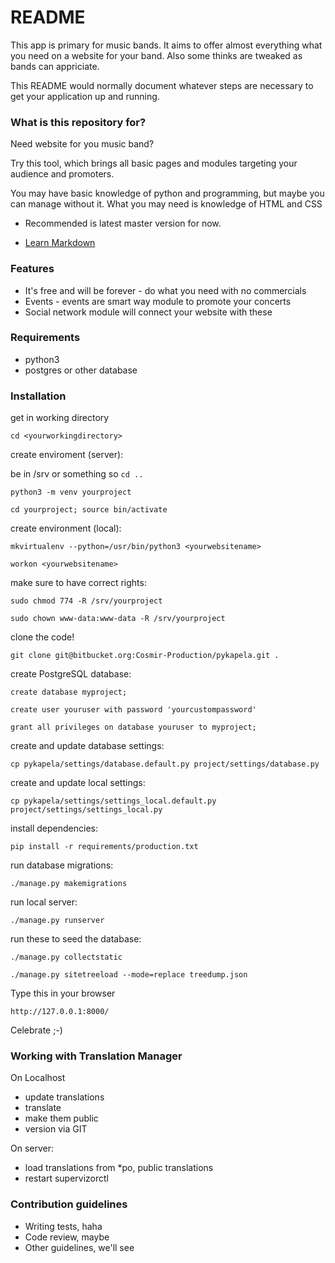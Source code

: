 # README #

This app is primary for music bands. It aims to offer almost everything what you need on a website for your band. Also some thinks are tweaked as bands can appriciate.

This README would normally document whatever steps are necessary to get your application up and running.

### What is this repository for? ###

Need website for you music band?

Try this tool, which brings all basic pages and modules targeting your audience and promoters.

You may have basic knowledge of python and programming, but maybe you can manage without it.
What you may need is knowledge of HTML and CSS

* Recommended is latest master version for now.

* [Learn Markdown](https://bitbucket.org/tutorials/markdowndemo)

### Features ###
* It's free and will be forever - do what you need with no commercials
* Events - events are smart way module to promote your concerts
* Social network module will connect your website with these

### Requirements ###
* python3
* postgres or other database

### Installation ###

get in working directory

`cd <yourworkingdirectory>`

create enviroment (server):

be in /srv or something so `cd ..`

`python3 -m venv yourproject`

`cd yourproject; source bin/activate`

create environment (local):

`mkvirtualenv --python=/usr/bin/python3 <yourwebsitename>`

`workon <yourwebsitename>`

make sure to have correct rights:

`sudo chmod 774 -R /srv/yourproject`

`sudo chown www-data:www-data -R /srv/yourproject`

clone the code!

`git clone git@bitbucket.org:Cosmir-Production/pykapela.git .`

create PostgreSQL database:

`create database myproject;`

`create user youruser with password 'yourcustompassword'`

`grant all privileges on database youruser to myproject;`

create and update database settings:

`cp pykapela/settings/database.default.py project/settings/database.py`

create and update local settings:

`cp pykapela/settings/settings_local.default.py project/settings/settings_local.py`

install dependencies:

`pip install -r requirements/production.txt`

run database migrations:

`./manage.py makemigrations`

run local server:

`./manage.py runserver`

run these to seed the database:

`./manage.py collectstatic`

`./manage.py sitetreeload --mode=replace treedump.json`

Type this in your browser

`http://127.0.0.1:8000/`

Celebrate ;-)


### Working with Translation Manager ###
On Localhost
* update translations
* translate
* make them public
* version via GIT

On server:
* load translations from *po, public translations
* restart supervizorctl 

### Contribution guidelines ###

* Writing tests, haha
* Code review, maybe
* Other guidelines, we'll see
